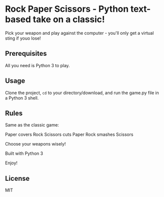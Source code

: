 # Rock Paper Scissors - Python text-based take on a classic!

Pick your weapon and play against the computer - you'll only get a virtual sting if youo lose!

## Prerequisites

All you need is Python 3 to play.

## Usage
Clone the project, <code>cd</code> to your directory/download, and run the game.py file in a Python 3 shell.

## Rules
Same as the classic game:

Paper covers Rock
Scissors cuts Paper
Rock smashes Scissors

Choose your weapons wisely!

Built with Python 3

Enjoy!

## License
MIT
